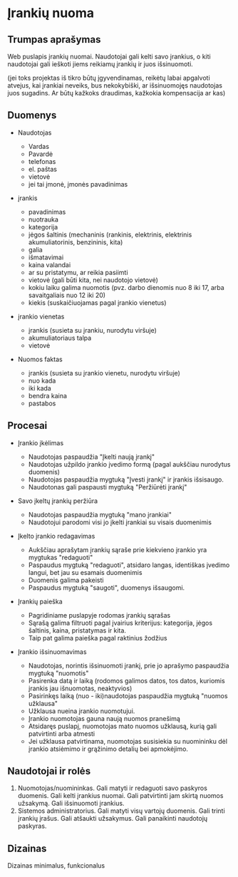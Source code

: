 # Įrankių nuoma 

## Trumpas aprašymas

Web puslapis įrankių nuomai. Naudotojai gali kelti savo įrankius, o kiti naudotojai gali ieškoti jiems reikiamų įrankių ir juos išsinuomoti. 

(jei toks projektas iš tikro būtų įgyvendinamas, reikėtų labai apgalvoti atvejus, kai įrankiai neveiks, bus nekokybiški, ar išsinuomojęs naudotojas juos sugadins. Ar būtų kažkoks draudimas, kažkokia kompensacija ar kas)

## Duomenys 

- Naudotojas 
    - Vardas
    - Pavardė
    - telefonas
    - el. paštas
    - vietovė
    - jei tai įmonė, įmonės pavadinimas

- įrankis
    - pavadinimas
    - nuotrauka
    - kategorija 
    - jėgos šaltinis (mechaninis (rankinis, elektrinis, elektrinis akumuliatorinis, benzininis, kita)
    - galia
    - išmatavimai
    - kaina valandai
    - ar su pristatymu, ar reikia pasiimti
    - vietovė (gali būti kita, nei naudotojo vietovė)
    - kokiu laiku galima nuomotis (pvz. darbo dienomis nuo 8 iki 17, arba savaitgaliais nuo 12 iki 20)
    - kiekis (suskaičiuojamas pagal įrankio vienetus)

- įrankio vienetas
    - įrankis (susieta su įrankiu, nurodytu viršuje)
    - akumuliatoriaus talpa
    - vietovė

- Nuomos faktas
    - įrankis (susieta su įrankio vienetu, nurodytu viršuje)
    - nuo kada
    - iki kada
    - bendra kaina
    - pastabos


    
## Procesai

- Įrankio įkėlimas
    - Naudotojas paspaudžia "Įkelti naują įrankį"
    - Naudotojas užpildo įrankio įvedimo formą (pagal aukščiau nurodytus duomenis)
    - Naudotojas paspaudžia mygtuką "Įvesti įrankį" ir įrankis išsisaugo. 
    - Naudotonas gali paspausti mygtuką "Peržiūrėti įrankį"

- Savo įkeltų įrankių peržiūra
    - Naudotojas paspaudžia mygtuką "mano įrankiai"
    - Naudotojui parodomi visi jo įkelti įrankiai su visais duomenimis 

- Įkelto įrankio redagavimas
    - Aukščiau aprašytam įrankių sąraše prie kiekvieno įrankio yra mygtukas "redaguoti"
    - Paspaudus mygtuką "redaguoti", atsidaro langas, identiškas įvedimo langui, bet jau su esamais duomenimis
    - Duomenis galima pakeisti
    - Paspaudus mygtuką "saugoti", duomenys išsaugomi. 

- Įrankių paieška
    - Pagridiniame puslapyje rodomas įrankių sąrašas
    - Sąrašą galima filtruoti pagal įvairius kriterijus: kategorija, jėgos šaltinis, kaina, pristatymas ir kita. 
    - Taip pat galima paieška pagal raktinius žodžius
    
- Įrankio išsinuomavimas
    - Naudotojas, norintis išsinuomoti įrankį, prie jo aprašymo paspaudžia mygtuką "nuomotis" 
    - Pasirenka datą ir laiką (rodomos galimos datos, tos datos, kuriomis įrankis jau išnuomotas, neaktyvios)
    - Pasirinkęs laiką (nuo - iki)naudotojas paspaudžia mygtuką "nuomos užklausa"
    - Užklausa nueina įrankio nuomotujui. 
    - Įrankio nuomotojas gauna naują nuomos pranešimą
    - Atsidaręs puslapį, nuomotojas mato nuomos užklausą, kurią gali patvirtinti arba atmesti
    - Jei užklausa patvirtinama, nuomotojas susisiekia su nuomininku dėl įrankio atsiėmimo ir grąžinimo detalių bei apmokėjimo.
    
## Naudotojai ir rolės

1. Nuomotojas/nuomininkas. Gali matyti ir redaguoti savo paskyros duomenis. Gali kelti įrankius nuomai. Gali patvirtinti jam skirtą nuomos užsakymą. Gali išsinuomoti įrankius. 
2. Sistemos administratorius. Gali matyti visų vartojų duomenis. Gali trinti įrankių įrašus. Gali atšaukti užsakymus. Gali panaikinti naudotojų paskyras. 

## Dizainas

Dizainas minimalus, funkcionalus
